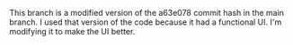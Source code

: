 This branch is a modified version of the a63e078 commit hash in the main branch. I used that version of the code because it had a functional UI. I'm modifying it to make the UI better.